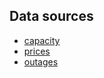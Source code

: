 ## Data sources

- [capacity](http://www.ercot.com/content/wcm/key_documents_lists/225373/Urgent_Board_of_Directors_Meeting_2-24-2021.pdf)
- [prices](http://www.energyonline.com/Data/GenericData.aspx?DataId=4&ERCOT___Real-time_Price)
- [outages](https://twitter.com/JesseJenkins/status/1367879882043252738)
